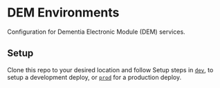 # DEM Environments
Configuration for Dementia Electronic Module (DEM) services.


## Setup
Clone this repo to your desired location and follow Setup steps in [`dev`](./dev/README.md), to setup a development deploy, or [`prod`](./prod/README.md) for a production deploy.
